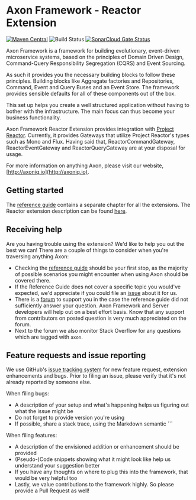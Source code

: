 # Axon Framework - Reactor Extension 

[![Maven Central](https://maven-badges.herokuapp.com/maven-central/org.axonframework.extensions.reactor/axon-reactor/badge.svg)](https://maven-badges.herokuapp.com/maven-central/org.axonframework.extensions.reactor/axon-reactor/)
![Build Status](https://github.com/AxonFramework/extension-reactor/workflows/Reactor%20Extension/badge.svg?branch=master)
[![SonarCloud Gate Status](https://sonarcloud.io/api/project_badges/measure?project=AxonFramework_extension-reactor&metric=alert_status)](https://sonarcloud.io/dashboard?id=AxonFramework_extension-reactor)

Axon Framework is a framework for building evolutionary, event-driven microservice systems,
 based on the principles of Domain Driven Design, Command-Query Responsibility Segregation (CQRS) and Event Sourcing.

As such it provides you the necessary building blocks to follow these principles. 
Building blocks like Aggregate factories and Repositories, Command, Event and Query Buses and an Event Store.
The framework provides sensible defaults for all of these components out of the box.

This set up helps you create a well structured application without having to bother with the infrastructure.
The main focus can thus become your business functionality.

Axon Framework Reactor Extension provides integration with [Project Reactor](https://projectreactor.io/). Currently, it
provides Gateways that utilize Project Reactor's types such as Mono and Flux. Having said that, ReactorCommandGateway,
ReactorEventGateway and ReactorQueryGateway are at your disposal for usage.
  
For more information on anything Axon, please visit our website, [http://axoniq.io](http://axoniq.io).

## Getting started

The [reference guide](https://docs.axoniq.io) contains a separate chapter for all the extensions.
The Reactor extension description can be found [here](https://docs.axoniq.io/reference-guide/extensions/reactor).

## Receiving help

Are you having trouble using the extension? 
We'd like to help you out the best we can!
There are a couple of things to consider when you're traversing anything Axon:

* Checking the [reference guide](https://docs.axoniq.io/reference-guide/extensions/reactor) should be your first stop,
 as the majority of possible scenarios you might encounter when using Axon should be covered there.
* If the Reference Guide does not cover a specific topic you would've expected,
 we'd appreciate if you could file an [issue](https://github.com/AxonIQ/reference-guide/issues) about it for us. 
* There is a [forum](https://discuss.axoniq.io/) to support you in the case the reference guide did not sufficiently answer your question.
Axon Framework and Server developers will help out on a best effort basis.
Know that any support from contributors on posted question is very much appreciated on the forum.
* Next to the forum we also monitor Stack Overflow for any questions which are tagged with `axon`.

## Feature requests and issue reporting

We use GitHub's [issue tracking system](https://github.com/AxonFramework/extension-reactor/issues) for new feature 
request, extension enhancements and bugs. 
Prior to filing an issue, please verify that it's not already reported by someone else.

When filing bugs:
* A description of your setup and what's happening helps us figuring out what the issue might be
* Do not forget to provide version you're using
* If possible, share a stack trace, using the Markdown semantic ```

When filing features:
* A description of the envisioned addition or enhancement should be provided
* (Pseudo-)Code snippets showing what it might look like help us understand your suggestion better 
* If you have any thoughts on where to plug this into the framework, that would be very helpful too
* Lastly, we value contributions to the framework highly. So please provide a Pull Request as well!
